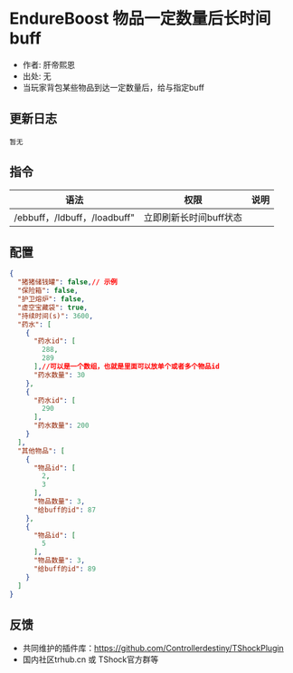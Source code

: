 # EndureBoost 物品一定数量后长时间buff

- 作者: 肝帝熙恩
- 出处: 无
- 当玩家背包某些物品到达一定数量后，给与指定buff

## 更新日志

```
暂无
```

## 指令

| 语法           |        权限         |   说明   |
| -------------- | :-----------------: | :------: |
| /ebbuff，/ldbuff，/loadbuff"  | 立即刷新长时间buff状态|

## 配置

```json
{
  "猪猪储钱罐": false,// 示例
  "保险箱": false,
  "护卫熔炉": false,
  "虚空宝藏袋": true,
  "持续时间(s)": 3600,
  "药水": [
    {
      "药水id": [
        288,
        289
      ],//可以是一个数组，也就是里面可以放单个或者多个物品id
      "药水数量": 30
    },
    {
      "药水id": [
        290
      ],
      "药水数量": 200
    }
  ],
  "其他物品": [
    {
      "物品id": [
        2,
        3
      ],
      "物品数量": 3,
      "给buff的id": 87
    },
    {
      "物品id": [
        5
      ],
      "物品数量": 3,
      "给buff的id": 89
    }
  ]
}
```

## 反馈
- 共同维护的插件库：https://github.com/Controllerdestiny/TShockPlugin
- 国内社区trhub.cn 或 TShock官方群等